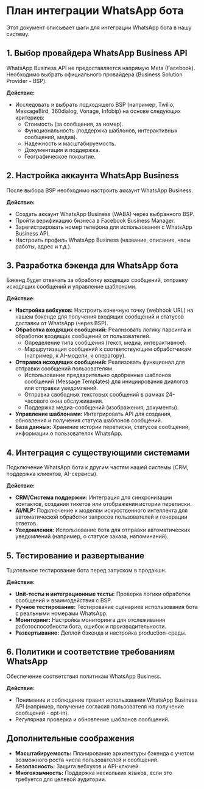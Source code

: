 # План интеграции WhatsApp бота

Этот документ описывает шаги для интеграции WhatsApp бота в нашу систему.

## 1. Выбор провайдера WhatsApp Business API

WhatsApp Business API не предоставляется напрямую Meta (Facebook). Необходимо выбрать официального провайдера (Business Solution Provider - BSP).

**Действие:**
*   Исследовать и выбрать подходящего BSP (например, Twilio, MessageBird, 360dialog, Vonage, Infobip) на основе следующих критериев:
    *   Стоимость (за сообщения, за номер).
    *   Функциональность (поддержка шаблонов, интерактивных сообщений, медиа).
    *   Надежность и масштабируемость.
    *   Документация и поддержка.
    *   Географическое покрытие.

## 2. Настройка аккаунта WhatsApp Business

После выбора BSP необходимо настроить аккаунт WhatsApp Business.

**Действие:**
*   Создать аккаунт WhatsApp Business (WABA) через выбранного BSP.
*   Пройти верификацию бизнеса в Facebook Business Manager.
*   Зарегистрировать номер телефона для использования с WhatsApp Business API.
*   Настроить профиль WhatsApp Business (название, описание, часы работы, адрес и т.д.).

## 3. Разработка бэкенда для WhatsApp бота

Бэкенд будет отвечать за обработку входящих сообщений, отправку исходящих сообщений и управление шаблонами.

**Действие:**
*   **Настройка вебхуков:** Настроить конечную точку (webhook URL) на нашем бэкенде для получения входящих сообщений и статусов доставки от WhatsApp (через BSP).
*   **Обработка входящих сообщений:** Реализовать логику парсинга и обработки входящих сообщений от пользователей.
    *   Определение типа сообщения (текст, медиа, интерактивное).
    *   Маршрутизация сообщений к соответствующим обработчикам (например, к AI-модели, к оператору).
*   **Отправка исходящих сообщений:** Реализовать функционал для отправки сообщений пользователям.
    *   Использование предварительно одобренных шаблонов сообщений (Message Templates) для инициирования диалогов или отправки уведомлений.
    *   Отправка свободных текстовых сообщений в рамках 24-часового окна обслуживания.
    *   Поддержка медиа-сообщений (изображения, документы).
*   **Управление шаблонами:** Интегрировать API для создания, обновления и получения статуса шаблонов сообщений.
*   **База данных:** Хранение истории переписки, статусов сообщений, информации о пользователях WhatsApp.

## 4. Интеграция с существующими системами

Подключение WhatsApp бота к другим частям нашей системы (CRM, поддержка клиентов, AI-сервисы).

**Действие:**
*   **CRM/Система поддержки:** Интеграция для синхронизации контактов, создания тикетов или отображения истории переписки.
*   **AI/NLP:** Подключение к моделям искусственного интеллекта для автоматической обработки запросов пользователей и генерации ответов.
*   **Уведомления:** Использование бота для отправки автоматических уведомлений (например, о статусе заказа, напоминаний).

## 5. Тестирование и развертывание

Тщательное тестирование бота перед запуском в продакшн.

**Действие:**
*   **Unit-тесты и интеграционные тесты:** Проверка логики обработки сообщений и взаимодействия с BSP.
*   **Ручное тестирование:** Тестирование сценариев использования бота с реальными номерами WhatsApp.
*   **Мониторинг:** Настройка мониторинга для отслеживания работоспособности бота, ошибок и производительности.
*   **Развертывание:** Деплой бэкенда и настройка production-среды.

## 6. Политики и соответствие требованиям WhatsApp

Обеспечение соответствия политикам WhatsApp Business.

**Действие:**
*   Понимание и соблюдение правил использования WhatsApp Business API (например, получение согласия пользователя на получение сообщений - opt-in).
*   Регулярная проверка и обновление шаблонов сообщений.

## Дополнительные соображения
*   **Масштабируемость:** Планирование архитектуры бэкенда с учетом возможного роста числа пользователей и сообщений.
*   **Безопасность:** Защита вебхуков и API-ключей.
*   **Многоязычность:** Поддержка нескольких языков, если это требуется для целевой аудитории.
